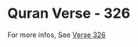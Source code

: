 # Quran Verse - 326 

For more infos, See [Verse 326](https://www.quranbookk.com/quran/search?q=326)